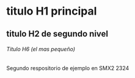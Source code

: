 # titulo H1 principal

## titulo H2 de segundo nivel

###### Titulo H6 (el mas pequeño)


Segundo respositorio de ejemplo en SMX2 2324
